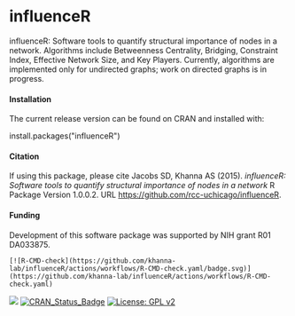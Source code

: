 # influenceR

influenceR: Software tools to quantify structural importance of nodes in a network. Algorithms include Betweenness Centrality, Bridging, Constraint Index, Effective Network Size, and Key Players. Currently, algorithms are implemented only for undirected graphs; work on directed graphs is in progress.

#### Installation
The current release version can be found on CRAN and installed with:

install.packages("influenceR")

#### Citation
If using this package, please cite 
Jacobs SD, Khanna AS (2015). *influenceR: Software tools to quantify structural importance of nodes in a network* R Package Version 1.0.0.2. URL https://github.com/rcc-uchicago/influenceR.

#### Funding
Development of this software package was supported by NIH grant R01 DA033875.

  <!-- badges: start -->
    [![R-CMD-check](https://github.com/khanna-lab/influenceR/actions/workflows/R-CMD-check.yaml/badge.svg)](https://github.com/khanna-lab/influenceR/actions/workflows/R-CMD-check.yaml)
  [![](http://cranlogs.r-pkg.org/badges/grand-total/influenceR)](https://cran.r-project.org/package=influenceR)
  [![CRAN_Status_Badge](http://www.r-pkg.org/badges/version/influenceR)](https://cran.r-project.org/package=influenceR)
  [![License: GPL v2](https://img.shields.io/badge/License-GPL%20v2-blue.svg)](https://www.gnu.org/licenses/old-licenses/gpl-2.0.en.html)
  <!-- badges: end -->
  
  